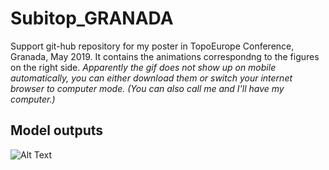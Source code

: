 # Subitop_GRANADA


Support git-hub repository for my poster in TopoEurope Conference, Granada, May 2019. It contains the animations correspondng to the figures on the right side. *Apparently the gif does not show up on mobile automatically, you can either download them or switch your internet browser to computer mode. (You can also call me and I'll have my computer.)*

## Model outputs

![Alt Text](https://media.giphy.com/media/vFKqnCdLPNOKc/giphy.gif)
